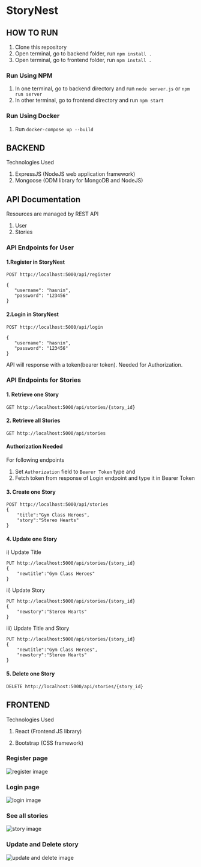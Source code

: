 # StoryNest
## HOW TO RUN
1. Clone this repository
2. Open terminal, go to backend folder, run ```npm install .```
3. Open terminal, go to frontend folder, run ```npm install .```
### Run Using NPM
1. In one terminal, go to backend directory and run ```node server.js``` or ```npm run server```
2. In other terminal, go to frontend directory and run ```npm start```

### Run Using Docker
1. Run ```docker-compose up --build```

## BACKEND
Technologies Used
1. ExpressJS (NodeJS web application framework)
2. Mongoose (ODM library for MongoDB and NodeJS)
## API Documentation

Resources are managed by REST API

1. User
2. Stories

### API Endpoints for User

#### 1.Register in StoryNest

```
POST http://localhost:5000/api/register

{
   "username": "hasnin",
   "password": "123456" 
}
```

#### 2.Login in StoryNest
```
POST http://localhost:5000/api/login

{
   "username": "hasnin",
   "password": "123456" 
}
```
API will response with a token(bearer token). Needed for Authorization.

### API Endpoints for Stories

#### 1. Retrieve one Story
```
GET http://localhost:5000/api/stories/{story_id}
```
#### 2. Retrieve all Stories
```
GET http://localhost:5000/api/stories
```
#### Authorization Needed
For following endpoints
1. Set ```Authorization``` field to ```Bearer Token``` type and
2. Fetch token from response of Login endpoint and type it in Bearer Token
#### 3. Create one Story
```
POST http://localhost:5000/api/stories
{
    "title":"Gym Class Heroes",
    "story":"Stereo Hearts"
}
```
#### 4. Update one Story
i) Update Title
```
PUT http://localhost:5000/api/stories/{story_id}
{
    "newtitle":"Gym Class Heroes"
}
```

ii) Update Story
```
PUT http://localhost:5000/api/stories/{story_id}
{
    "newstory":"Stereo Hearts"
}
```

iii) Update Title and Story
```
PUT http://localhost:5000/api/stories/{story_id}
{
    "newtitle":"Gym Class Heroes",
    "newstory":"Stereo Hearts"
}
```
#### 5. Delete one Story 
```
DELETE http://localhost:5000/api/stories/{story_id}
```

## FRONTEND
Technologies Used

1. React (Frontend JS library)

2. Bootstrap (CSS framework)
### Register page
![register image](https://github.com/bonna46/MyStory/blob/main/frontend/register.PNG)

### Login page
![login image](https://github.com/bonna46/MyStory/blob/main/frontend/login.PNG)

### See all stories
![story image](https://github.com/bonna46/MyStory/blob/main/frontend/stories.PNG)

### Update and Delete story
![update and delete image](https://github.com/bonna46/MyStory/blob/main/frontend/update.PNG)


